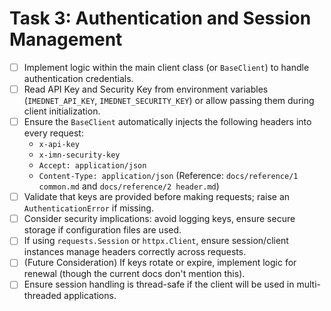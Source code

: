 # Task 3: Authentication and Session Management

- [ ] Implement logic within the main client class (or `BaseClient`) to handle authentication credentials.
- [ ] Read API Key and Security Key from environment variables (`IMEDNET_API_KEY`, `IMEDNET_SECURITY_KEY`) or allow passing them during client initialization.
- [ ] Ensure the `BaseClient` automatically injects the following headers into every request:
  - `x-api-key`
  - `x-imn-security-key`
  - `Accept: application/json`
  - `Content-Type: application/json`
    (Reference: `docs/reference/1 common.md` and `docs/reference/2 header.md`)
- [ ] Validate that keys are provided before making requests; raise an `AuthenticationError` if missing.
- [ ] Consider security implications: avoid logging keys, ensure secure storage if configuration files are used.
- [ ] If using `requests.Session` or `httpx.Client`, ensure session/client instances manage headers correctly across requests.
- [ ] (Future Consideration) If keys rotate or expire, implement logic for renewal (though the current docs don't mention this).
- [ ] Ensure session handling is thread-safe if the client will be used in multi-threaded applications.
